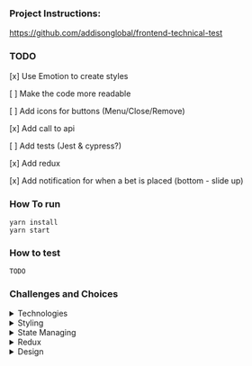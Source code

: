 ### Project Instructions:

https://github.com/addisonglobal/frontend-technical-test

### TODO

[x] Use Emotion to create styles

[ ] Make the code more readable

[ ] Add icons for buttons (Menu/Close/Remove)

[x] Add call to api

[ ] Add tests (Jest & cypress?)

[x] Add redux

[x] Add notification for when a bet is placed (bottom - slide up)

### How To run

```
yarn install
yarn start
```

### How to test

```
TODO
```

### Challenges and Choices

<details>
<summary>Technologies</summary>
I read that the company uses Emotion, Cypress, TypeScript and Jest alongside React, so I'm using the same stack and learning as i go.
</details>

<details>
<summary>Styling</summary>
I tried to use css props from @emotion but had some troubles with typescript, i opted for trying styled components because of my familiarity with styled-components library and had success.
</details>

<details>
<summary>State Managing</summary>
I know that for this project contextApi would be more than enough but i'm using it only as UIContext.
I'll use redux for global states not UI related.
</details>

<details>
<summary>Redux</summary>
So, redux is REALLY complicated for me atm, idk if it's because i'm tired, but i added react-redux, then redux toolkit, then redux @types, the types from /types/ started to not get recognized, so i have to manually import them everywhere that they are being used. This makes me think that i'm doing something wrong.

At the moment my goal is to make redux work for managing the bets.

Later i'll add tests and start to study redux and typescript better. So be ready for some pasta!

Most of what i'm doing is following [this repository](https://github.com/reduxjs/cra-template-redux-typescript)

EDIT: Adding redux was easier the next day, followed [this video](https://www.youtube.com/watch?v=udr2rx_B99w) to understand it better. Having to do some changes because i used redux-toolkit. (Basically using configureStore instead of createStore).
My state logic could be better but at the moment, this is the way that it worked.

Passing bets with marketName and Id to the store made easier to: - Access the Market Name on Betslip - Access which bet is selected on each market

Cons: - We do not have access to Event Name on Betslip at the moment (we can pass Event Name to market Component and send it to store, but i chose not to for now) - We cannot 'sort' our bets for Events, they are sorted by order of selection.

</details>

<details>
<summary>Design</summary>
At the moment i went for a basic design, resembling a soccer field, used a noise image generated from [this site](https://cssmatic.com/noise-texture) to create the background, used white strokes and black backgrounds with 0.2 alpha.

Maybe in the future i'll change the bets (inside betslip), changind the remove button to a red card or something similar.

</details>
